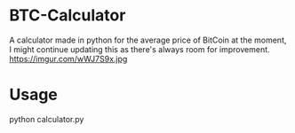 # BTC-Calculator
A calculator made in python for the average price of BitCoin at the moment, I might continue updating this as there's always room for improvement.
https://imgur.com/wWJ7S9x.jpg


# Usage
python calculator.py
